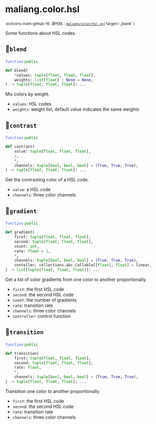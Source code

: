 # maliang.color.hsl

<small>:octicons-mark-github-16: 源代码：[`maliang/color/hsl.py`](https://github.com/Xiaokang2022/maliang/blob/3.0.0rc6/maliang/color/hsl.py){ target='_blank' }</small>

Some functions about HSL codes.

## 🔵`blend`


<code style='color: royalblue;'>function</code> <code style='color: green;'>public</code>

```python
def blend(
    *values: tuple[float, float, float],
    weights: list[float] | None = None,
) -> tuple[float, float, float]: ...
```
Mix colors by weight.

* `values`: HSL codes
* `weights`: weight list, default value indicates the same weights


## 🔵`contrast`


<code style='color: royalblue;'>function</code> <code style='color: green;'>public</code>

```python
def contrast(
    value: tuple[float, float, float],
    /,
    *,
    channels: tuple[bool, bool, bool] = (True, True, True),
) -> tuple[float, float, float]: ...
```
Get the contrasting color of a HSL code.

* `value`: a HSL code
* `channels`: three color channels


## 🔵`gradient`


<code style='color: royalblue;'>function</code> <code style='color: green;'>public</code>

```python
def gradient(
    first: tuple[float, float, float],
    second: tuple[float, float, float],
    count: int,
    rate: float = 1,
    *,
    channels: tuple[bool, bool, bool] = (True, True, True),
    contoller: collections.abc.Callable[[float], float] = linear,
) -> list[tuple[float, float, float]]: ...
```
Get a list of color gradients from one color to another proportionally.

* `first`: the first HSL code
* `second`: the second HSL code
* `count`: the number of gradients
* `rate`: transition rate
* `channels`: three color channels
* `controller`: control function


## 🔵`transition`


<code style='color: royalblue;'>function</code> <code style='color: green;'>public</code>

```python
def transition(
    first: tuple[float, float, float],
    second: tuple[float, float, float],
    rate: float,
    *,
    channels: tuple[bool, bool, bool] = (True, True, True),
) -> tuple[float, float, float]: ...
```
Transition one color to another proportionally.

* `first`: the first HSL code
* `second`: the second HSL code
* `rate`: transition rate
* `channels`: three color channels


